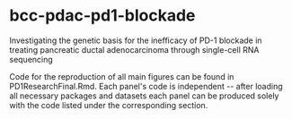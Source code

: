 # bcc-pdac-pd1-blockade
Investigating the genetic basis for the inefficacy of PD-1 blockade in treating pancreatic ductal adenocarcinoma through single-cell RNA sequencing 

Code for the reproduction of all main figures can be found in PD1ResearchFinal.Rmd. Each panel's code is independent -- after loading all necessary packages and datasets each panel can be produced solely with the code listed under the corresponding section. 
